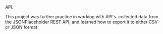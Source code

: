 API.

This project was further practice in working with API's. collected data from the JSONPlaceholder REST API, and learned how to export it to either CSV or JSON format.
